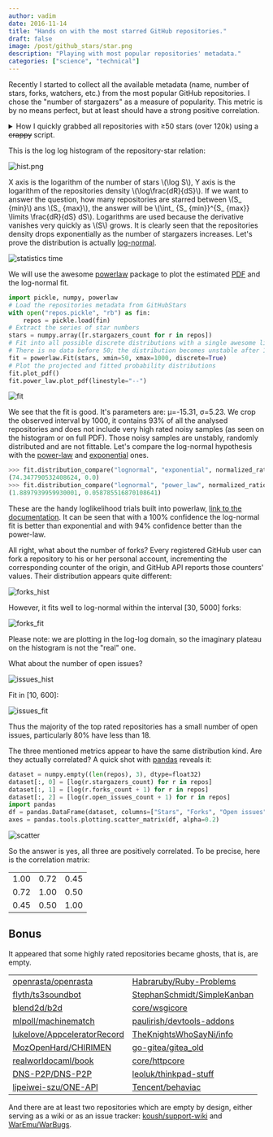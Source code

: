 ```yaml
---
author: vadim
date: 2016-11-14
title: "Hands on with the most starred GitHub repositories."
draft: false
image: /post/github_stars/star.png
description: "Playing with most popular repositories' metadata."
categories: ["science", "technical"]
---
```

Recently I started to collect all the available metadata (name,
number of stars, forks, watchers, etc.) from the most popular GitHub repositories.
I chose the "number of stargazers" as a measure of popularity. This metric
is by no means perfect, but at least should have a strong positive correlation.
<details>
<summary style="cursor: pointer;">How I quickly grabbed all repositories with ≥50 stars (over 120k) using a <span style="text-decoration: line-through;">crappy</span> script.</summary>

Seems easy, but the GitHub API limits make it nontrivial. Let me remind you:

1. Registered users may not issue more than 30 API requests per minute,
5,000 per hour. This is unpleasant but we can live with this, since only the
retrieval speed is reduced.
2. Search API is limited to 1000 results. This is much worse than (1), because
it limits the volume of data we can fetch even we have infinite time.

If we go to the GitHub web search and set the query to
[stars:>=50](https://github.com/search?utf8=%E2%9C%93&q=stars%3A%3E%3D50&ref=simplesearch),
we will get more than 124,000 results. Apparently, we cannot fetch
all of them in a single step and have to hack this. I've always loved to hack,
so I created [vmarkovtsev/GitHubStars](https://github.com/vmarkovtsev/GitHubStars).
It is a quick and dirty Python script which fetches Search API results
in batches. It works in two stages:

1. Probe GitHub Search API results for specific star intervals.
2. Fetch those intervals one by one.

For example, we probe the number of repositories returned from the query
`stars:50..60` and get 17,870 results. Too much (we've have a 1k limit, remember).
OK, then we probe `stars:50..55` and get 10,566. Still too much. We continue
to bisect the interval until we eventually converge to `stars:50..50`
with 1,885. That number is bigger than 1000; does it mean we are unable
to fetch all repositories rated with 50 stars? The answer is no, if we
apply a trick which I call "updated dual-order".

The idea is to sort the response by the last updated date of the repository
(Search API allows setting different sort keys). We make 2 requests,
the first with ascending order and the second with descending. We take
1000 from the first and the last 885 from the second. Thus we extend the
maximum number of query results to 2k.

The outcome of the first stage is the list of the star intervals we are
able to consume as a whole, each yielding less than 2000 items.
Probes are made with the page size equal to 1 and are very fast. The second
stage alters the page size to 100 (the maximum allowed) and extracts the data.
Here is how to launch the script:

```
python3 github_stars.py -i <api token> -o repos.json
```

It takes about 2 hours to finish with my somewhat slow home internet connection.
We scheduled to record the stars snapshots every week in our production environment.
</details>

This is the log log histogram of the repository-star relation:

![hist.png](/post/github_stars/hist.png)

X axis is the logarithm of the number of stars \\(\\log S\\), Y axis is the logarithm
of the repositories density \\(\\log\\frac{dR}{dS}\\). If we want
to answer the question, how many repositories are starred between \\(S_ {min}\\)
ans \\(S_ {max}\\), the answer will be \\(\\int_ {S_ {min}}^{S_ {max}} \\limits \\frac{dR}{dS} dS\\).
Logarithms are used because the derivative vanishes very quickly as \\(S\\) grows.
It is clearly seen that the repositories density drops exponentially as the
number of stargazers increases. Let's prove the distribution is actually
[log-normal](https://en.wikipedia.org/wiki/Log-normal_distribution).

![statistics time](/post/github_stars/stats_time.png)

We will use the awesome [powerlaw](https://github.com/jeffalstott/powerlaw)
package to plot the estimated [PDF](https://en.wikipedia.org/wiki/Probability_density_function)
and the log-normal fit.

```python
import pickle, numpy, powerlaw
# Load the repositories metadata from GitHubStars
with open("repos.pickle", "rb") as fin:
    repos = pickle.load(fin)
# Extract the series of star numbers
stars = numpy.array([r.stargazers_count for r in repos])
# Fit into all possible discrete distributions with a single awesome line
# There is no data before 50; the distribution becomes unstable after 1000
fit = powerlaw.Fit(stars, xmin=50, xmax=1000, discrete=True)
# Plot the projected and fitted probability distributions
fit.plot_pdf()
fit.power_law.plot_pdf(linestyle="--")
```

![fit](/post/github_stars/fit.png)

We see that the fit is good. It's parameters are: μ=-15.31, σ=5.23.
We crop the observed interval by 1000,
it contains 93% of all the analysed repositories and does not include very high rated
noisy samples (as seen on the histogram or on full PDF). Those noisy samples
are unstably, randomly distributed and are not fittable.
Let's compare the log-normal hypothesis with the
[power-law](https://en.wikipedia.org/wiki/Power_law#Power-law_probability_distributions)
and [exponential](https://en.wikipedia.org/wiki/Exponential_distribution) ones.

```python
>>> fit.distribution_compare("lognormal", "exponential", normalized_ratio=True)
(74.347790532408624, 0.0)
>>> fit.distribution_compare("lognormal", "power_law", normalized_ratio=True)
(1.8897939959930001, 0.058785516870108641)
```

These are the handy loglikelihood trials built into powerlaw,
[link to the documentation](http://pythonhosted.org/powerlaw/index.html?highlight=distribution_compare#powerlaw.Fit.distribution_compare).
It can be seen that with a 100% confidence the log-normal fit is better than exponential
and with 94% confidence better than the power-law.

All right, what about the number of forks? Every registered GitHub user can fork
a repository to his or her personal account, incrementing the corresponding counter of the origin,
and GitHub API reports those counters' values.
Their distribution appears quite different:

![forks_hist](/post/github_stars/forks_hist.png)

However, it fits well to log-normal within the interval \[30, 5000\] forks:

![forks_fit](/post/github_stars/forks_fit.png)

Please note: we are plotting in the log-log domain, so the imaginary plateau
on the histogram is not the "real" one.

What about the number of open issues?

![issues_hist](/post/github_stars/issues_hist.png)

Fit in \[10, 600\]:

![issues_fit](/post/github_stars/issues_fit.png)

Thus the majority of the top rated repositories has a small number of open
issues, particularly 80% have less than 18.

The three mentioned metrics appear to have the same distribution kind.
Are they actually correlated? A quick shot with
[pandas](http://pandas.pydata.org/pandas-docs/version/0.18.1/visualization.html#scatter-matrix-plot)
reveals it:

```python
dataset = numpy.empty((len(repos), 3), dtype=float32)
dataset[:, 0] = [log(r.stargazers_count) for r in repos]
dataset[:, 1] = [log(r.forks_count + 1) for r in repos]
dataset[:, 2] = [log(r.open_issues_count + 1) for r in repos]
import pandas
df = pandas.DataFrame(dataset, columns=["Stars", "Forks", "Open issues"])
axes = pandas.tools.plotting.scatter_matrix(df, alpha=0.2)
```

![scatter](/post/github_stars/scatter.png)

So the answer is yes, all three are positively correlated. To be precise, here is
the correlation matrix:

|      |      |      |
|------|------|------|
| 1.00 | 0.72 | 0.45 |
| 0.72 | 1.00 | 0.50 |
| 0.45 | 0.50 | 1.00 |

Bonus
-----
It appeared that some highly rated repositories became ghosts, that is, are empty.

|                                                             |                                                                     |
|-------------------------------------------------------------|---------------------------------------------------------------------|
|[openrasta/openrasta](https://github.com/openrasta/openrasta)|[Habraruby/Ruby-Problems](https://github.com/Habraruby/Ruby-Problems)|
|[flyth/ts3soundbot](https://github.com/flyth/ts3soundbot)|[StephanSchmidt/SimpleKanban](https://github.com/StephanSchmidt/SimpleKanban)|
|[blend2d/b2d](https://github.com/blend2d/b2d)|[core/wsgicore](https://github.com/core/wsgicore)|
|[mlpoll/machinematch](https://github.com/mlpoll/machinematch)|[paulirish/devtools-addons](https://github.com/paulirish/devtools-addons)|
|[lukelove/AppceleratorRecord](https://github.com/lukelove/AppceleratorRecord)|[TheKnightsWhoSayNi/info](https://github.com/TheKnightsWhoSayNi/info)|
|[MozOpenHard/CHIRIMEN](https://github.com/MozOpenHard/CHIRIMEN)|[go-gitea/gitea_old](https://github.com/go-gitea/gitea_old)|
|[realworldocaml/book](https://github.com/realworldocaml/book)|[core/httpcore](https://github.com/core/httpcore)|
|[DNS-P2P/DNS-P2P](https://github.com/DNS-P2P/DNS-P2P)|[leoluk/thinkpad-stuff](https://github.com/leoluk/thinkpad-stuff)|
|[lipeiwei-szu/ONE-API](https://github.com/lipeiwei-szu/ONE-API)|[Tencent/behaviac](https://github.com/Tencent/behaviac)|

And there are at least two repositories which are empty by design, either serving
as a wiki or as an issue tracker: [koush/support-wiki](https://github.com/koush/support-wiki)
and [WarEmu/WarBugs](https://github.com/WarEmu/WarBugs).

<script async src="https://cdnjs.cloudflare.com/ajax/libs/mathjax/2.7.1/MathJax.js?config=TeX-AMS_CHTML"></script>
